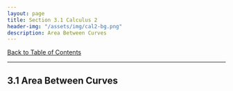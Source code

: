 ```yaml
---
layout: page
title: Section 3.1 Calculus 2
header-img: "/assets/img/cal2-bg.png"
description: Area Between Curves
---
```


[Back to Table of Contents](../..)

---

## 3.1 Area Between Curves
